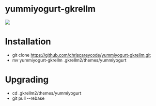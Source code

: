 # yummiyogurt-gkrellm

<img src="https://chriscarey.com/graphics/skins/gkrellm/gkrellm-tivo-1.gif" />

Installation
==============
- git clone https://github.com/chriscareycode/yummiyogurt-gkrellm.git
- mv yummiyogurt-gkrellm .gkrellm2/themes/yummiyogurt

Upgrading
==============
- cd .gkrellm2/themes/yummiyogurt
- git pull --rebase
